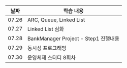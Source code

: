 | 날짜  | 학습 내용                            |
| ----- | ------------------------------------ |
| 07.26 | ARC, Queue, Linked List              |
| 07.27 | Linked List 심화                     |
| 07.28 | BankManager Project - Step1 진행내용 |
| 07.29 | 동시성 프로그래밍                    |
| 07.30 | 운영체제 스터디 8회차                |

